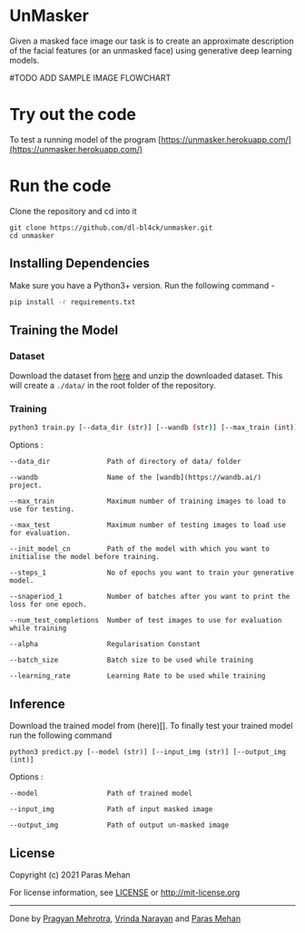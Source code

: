 # UnMasker

Given a masked face image our task is to create an approximate description of the facial features (or an unmasked face) using generative deep learning models.

#TODO ADD SAMPLE IMAGE FLOWCHART

# Try out the code

To test a running model of the program [https://unmasker.herokuapp.com/](https://unmasker.herokuapp.com/)

# Run the code

Clone the repository and cd into it

```
git clone https://github.com/dl-bl4ck/unmasker.git
cd unmasker
```

## Installing Dependencies

Make sure you have a Python3+ version. Run the following command - 

```bash
pip install -r requirements.txt
```

## Training the Model

### Dataset

Download the dataset from [here](https://drive.google.com/file/d/1h6Mg9RsjUIJyerOZlH4yYRQCIQ5GP0dZ/view?usp=sharing) and unzip the downloaded dataset. This will create a ```./data/``` in the root folder of the repository.  

### Training
```bash
python3 train.py [--data_dir (str)] [--wandb (str)] [--max_train (int)] [--max_test (int)] [--init_model_cn (str)] [--steps_1 (int)] [--snaperiod_1 (int)] [--num_test_completions (int)] [--alpha (float)] [--batch_size (int)] [--learning_rate (float)]
```
Options : 
```
--data_dir              Path of directory of data/ folder

--wandb                 Name of the [wandb](https://wandb.ai/) project.

--max_train             Maximum number of training images to load to use for testing. 

--max_test              Maximum number of testing images to load use for evaluation. 

--init_model_cn         Path of the model with which you want to initialise the model before training. 

--steps_1               No of epochs you want to train your generative model. 

--snaperiod_1           Number of batches after you want to print the loss for one epoch.

--num_test_completions  Number of test images to use for evaluation while training

--alpha                 Regularisation Constant

--batch_size            Batch size to be used while training

--learning_rate         Learning Rate to be used while training
```

## Inference

Download the trained model from (here)[]. 
To finally test your trained model run the following command

```
python3 predict.py [--model (str)] [--input_img (str)] [--output_img (int)] 
```
Options : 
```
--model                 Path of trained model

--input_img             Path of input masked image

--output_img            Path of output un-masked image

```

## License 

Copyright (c) 2021  Paras Mehan

For license information, see [LICENSE](LICENSE) or http://mit-license.org


- - -

Done by [Pragyan Mehrotra](https://github.com/pragyanmehrotra), [Vrinda Narayan](https://github.com/vrindaaa) and [Paras Mehan](https://github.com/parasmehan123)


